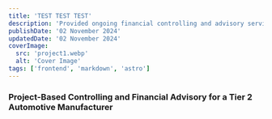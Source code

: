 ```yaml
---
title: 'TEST TEST TEST'
description: 'Provided ongoing financial controlling and advisory services focusing on production costs and investments for a Tier 2 automotive manufacturer.'
publishDate: '02 November 2024'
updatedDate: '02 November 2024'
coverImage:
  src: 'project1.webp'
  alt: 'Cover Image'
tags: ['frontend', 'markdown', 'astro']
---
```


### Project-Based Controlling and Financial Advisory for a Tier 2 Automotive Manufacturer
